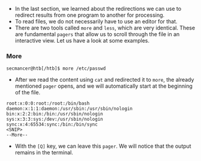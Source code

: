 - In the last section, we learned about the redirections we can use to redirect results from one program to another for processing. 
- To read files, we do not necessarily have to use an editor for that. 
- There are two tools called `more` and `less`, which are very identical. These are fundamental `pagers` that allow us to scroll through the file in an interactive view. Let us have a look at some examples.


### More
```shell-session
secmancer@htb[/htb]$ more /etc/passwd
```
- After we read the content using `cat` and redirected it to `more`, the already mentioned `pager` opens, and we will automatically start at the beginning of the file.
```shell-session
root:x:0:0:root:/root:/bin/bash
daemon:x:1:1:daemon:/usr/sbin:/usr/sbin/nologin
bin:x:2:2:bin:/bin:/usr/sbin/nologin
sys:x:3:3:sys:/dev:/usr/sbin/nologin
sync:x:4:65534:sync:/bin:/bin/sync
<SNIP>
--More--
```
- With the `[Q]` key, we can leave this `pager`. We will notice that the output remains in the terminal.


